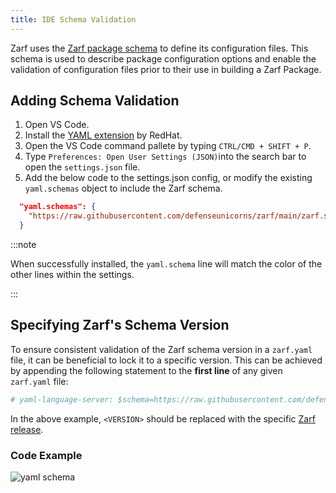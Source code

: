 ```yaml
---
title: IDE Schema Validation
---
```


Zarf uses the [Zarf package schema](https://github.com/defenseunicorns/zarf/blob/main/zarf.schema.json) to define its configuration files. This schema is used to describe package configuration options and enable the validation of configuration files prior to their use in building a Zarf Package.

## Adding Schema Validation

1. Open VS Code.
2. Install the [YAML extension](https://marketplace.visualstudio.com/items?itemName=redhat.vscode-yaml) by RedHat.
3. Open the VS Code command pallete by typing `CTRL/CMD + SHIFT + P`.
4. Type `Preferences: Open User Settings (JSON)`into the search bar to open the `settings.json` file.
5. Add the below code to the settings.json config, or modify the existing `yaml.schemas` object to include the Zarf schema.

```json
  "yaml.schemas": {
    "https://raw.githubusercontent.com/defenseunicorns/zarf/main/zarf.schema.json": "zarf.yaml"
  }
```

:::note

When successfully installed, the `yaml.schema` line will match the color of the other lines within the settings.

:::

## Specifying Zarf's Schema Version

To ensure consistent validation of the Zarf schema version in a `zarf.yaml` file, it can be beneficial to lock it to a specific version. This can be achieved by appending the following statement to the **first line** of any given `zarf.yaml` file:

```yaml
# yaml-language-server: $schema=https://raw.githubusercontent.com/defenseunicorns/zarf/<VERSION>/zarf.schema.json
```

In the above example, `<VERSION>` should be replaced with the specific [Zarf release](https://github.com/defenseunicorns/zarf/releases).

### Code Example

![yaml schema](https://user-images.githubusercontent.com/92826525/226490465-1e6a56f7-41c4-45bf-923b-5242fa4ab64e.png)
